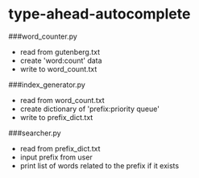 # type-ahead-autocomplete


###word_counter.py
- read from gutenberg.txt
- create 'word:count' data
- write to word_count.txt


###index_generator.py
- read from word_count.txt
- create dictionary of 'prefix:priority queue'
- write to prefix_dict.txt


###searcher.py
- read from prefix_dict.txt
- input prefix from user
- print list of words related to the prefix if it exists
